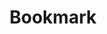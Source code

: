 ---
title: Bookmark
tags:
icon: bookmark
svg: '<svg xmlns="http://www.w3.org/2000/svg" width="24" height="24" fill="none" viewBox="0 0 24 24" stroke-width="1.5" stroke-linecap="round" stroke-linejoin="round" stroke="currentColor"><path d="m17.311 20.917-4.21-2.883a1.942 1.942 0 0 0-2.203 0l-4.21 2.883c-1.1.754-.927-13.562-.741-15.086C6.105 4.53 6.407 3 8.029 3h7.943c1.62 0 1.923 1.53 2.082 2.831.185 1.524.359 15.84-.743 15.086Z"/></svg>'
---
